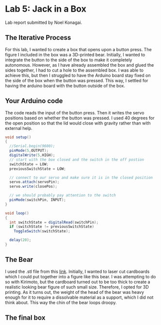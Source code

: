# Lab 5: Jack in a Box

Lab report submitted by Noel Konagai.

## The Iterative Process

For this lab, I wanted to create a box that opens upon a button press. The figure I included in the box was a 3D-printed bear. Initially, I wanted to integrate the button to the side of the box to make it completely autonomous. However, as I have already assembled the box and glued the sides together, I had to cut a hole to the assembled box. I was able to achieve this, but then I struggled to have the Arduino board stay fixed on the side of the box when the button was pressed. This way, I settled for having the arduino board with the button outside of the box.

## Your Arduino code

The code reads the input of the button press. Then it writes the servo positions based on whether the button was pressed. I used 40 degrees for the open position so that the lid would close with gravity rather than with external help. 

```java
void setup()
{
  //Serial.begin(9600);
  pinMode(5,OUTPUT);
  digitalWrite(5,HIGH);
  // start with the box closed and the switch in the off postion
  switchState = LOW;
  previousSwitchState = LOW;

  // connect to our servo and make sure it is in the closed position
  servo.attach(servoPin);
  servo.write(closePos);

  // we should probably pay attention to the switch
  pinMode(switchPin, INPUT); 
}

void loop()
{ 
  int switchState = digitalRead(switchPin);
  if (switchState != previousSwitchState)
    ToggleSwitch(switchState);

  delay(20);
}
```

## The Bear

I used the .stl file from this [link](https://www.instructables.com/id/Laser-Cut-Bear/). Initially, I wanted to laser cut cardboards which I could put together into a figure like this bear. I was attempting to do so with Kirimoto, but the cardboard turned out to be too thick to create a realistic looking bear figure of such small size. Therefore, I opted for 3D printing. As it turns out, the weight of the head of the bear was heavy enough for it to require a dissolvable material as a support, which I did not think about. This way the chin of the bear loops droopy.

## The final box
